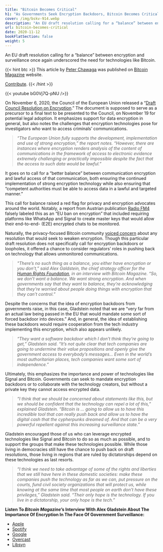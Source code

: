 ```yaml
---
title: "Bitcoin Becomes Critical"
h1: "As Governments Seek Encryption Backdoors, Bitcoin Becomes Critical"
cover: /img/bskv-914.webp
description: "An EU draft resolution calling for a “balance” between encryption and surveillance once again underscored the need for technologies like Bitcoin."
url: bitcoin-becomes-critical
date: 2020-11-12
bookFlatSection: false
weight: 5
---
```


An EU draft resolution calling for a “balance” between encryption and surveillance once again underscored the need for technologies like Bitcoin.

{{< hint btc >}}
This article by [Peter Chawaga](https://bitcoinmagazine.com/authors/peter-chawaga) was published on [Bitcoin Magazine](https://bitcoinmagazine.com/articles/as-governments-seek-encryption-backdoors-bitcoin-becomes-critical) website.

[Contribute](/contribute/).
{{< /hint >}}

{{< youtube bG0Vj7Q-pNU />}}

On November 6, 2020, the Council of the European Union released a “[Draft Council Resolution on Encryption](https://files.orf.at/vietnam2/files/fm4/202045/783284_fh_st12143-re01en20_783284.pdf).” The document is supposed to serve as a precursor to a final text to be presented to the Council, on November 19 for potential legal adoption. It emphasizes support for data encryption in general, but also notes the challenges that encryption technologies pose for investigators who want to access criminals’ communications.

> _“The European Union fully supports the development, implementation and use of strong encryption,” the report notes. “However, there are instances where encryption renders analysis of the content of communications in the framework of access to electronic evidence extremely challenging or practically impossible despite the fact that the access to such data would be lawful.”_

It goes on to call for a “better balance” between communication encryption and lawful access of that communication, both ensuring the continued implementation of strong encryption technology while also ensuring that “competent authorities must be able to access data in a lawful and targeted manner.” 

This call for balance raised a red flag for privacy and encryption advocates around the world. Notably, a report from Austrian publication [Radio FM4](https://fm4.orf.at/stories/3008930/) falsely labeled this as an “EU ban on encryption” that included requiring platforms like WhatsApp and Signal to create master keys that would allow their end-to-end- (E2E) encrypted chats to be monitored.

Naturally, the privacy-focused Bitcoin community [voiced concern](https://twitter.com/MartyBent/status/1325574639859412993?s=20) about any resolution that would seek to weaken encryption. Though this particular draft resolution does not specifically call for encryption backdoors or loopholes, it offered a chance to consider regulators’ roles in pushing back on technology that allows unmonitored communications.

> _"There’s no such thing as a balance, you either have encryption or you don’t,” said Alex Galdstein, the chief strategy officer for the [Human Rights Foundation](https://hrf.org/), in an interview with _Bitcoin Magazine_. “So, we don’t want a balance. We want strong encryption. And when governments say that they want to balance, they’re acknowledging that they’re worried about people doing things with encryption that they can’t control.”_

Despite the concerns that the idea of encryption backdoors from governments raise, in this case, Gladstein noted that we are “very far from an actual law being passed in the EU that would mandate some sort of forced backdoor into devices.” And, in general, the idea of establishing these backdoors would require cooperation from the tech industry implementing this encryption, which also appears unlikely.

> _“They want a software backdoor which I don’t think they’re going to get,” Gladstein said. “It’s not quite clear that tech companies are going to undermine their value propositions and openly give the government access to everybody’s messages… Even in the world’s most authoritarian places, tech companies want some sort of independence.”_

Ultimately, this emphasizes the importance and power of technologies like Signal and Bitcoin. Governments can seek to mandate encryption backdoors or to collaborate with the technology creators, but without a private key they cannot access encrypted data.

> _“I think that we should be concerned about statements like this, but we should be confident that the technology can repel a lot of this,” explained Gladstein. “Bitcoin is … going to allow us to have this incredible tool that can really push back and allow us to have the digital cash that the cypherpunks dreamed of. And that can be a very powerful repellent against this increasing surveillance state.”_

Gladstein encouraged those of us who can leverage encrypted technologies like Signal and Bitcoin to do so as much as possible, and to support the groups that make these technologies possible. While those living in democracies still have the chance to push back on draft resolutions, those living in regions that are ruled by dictatorships depend on these technologies as last resorts.

> _“I think we need to take advantage of some of the rights and liberties that we still have here in these domestic societies: make these companies push the technology as far as we can, put pressure on the courts, fund civil society organizations that will protect us, while knowing at the same time that most people on earth don’t have these privileges,” Gladstein said. “Their only hope is the technology. If you live in a dictatorship, your only hope is the tech.”_

**Listen To _Bitcoin Magazine_’s Interview With Alex Gladstein About The Importance Of Encryption In The Face Of Government Surveillance:**

- [Apple](https://podcasts.apple.com/us/podcast/bitcoin-magazine/id1459884105#episodeGuid=ee880eb6-d546-435f-b81a-ce59e2a32487)
- [Spotify](https://open.spotify.com/episode/7po9aEazePg6C9zFhnlSQZ?si=7yHDpPhHQteuBWnYC2nq0g)
- [Google](https://open.spotify.com/episode/7po9aEazePg6C9zFhnlSQZ?si=7yHDpPhHQteuBWnYC2nq0g)
- [Overcast](https://overcast.fm/+Rp4pmKbt8)
- [Libsyn](http://bitcoinmagazine.btc.libsynpro.com/governments-seek-encryption-backdoors-bitcoin-is-critical-w-alex-gladstein-bitcoin-magazine)